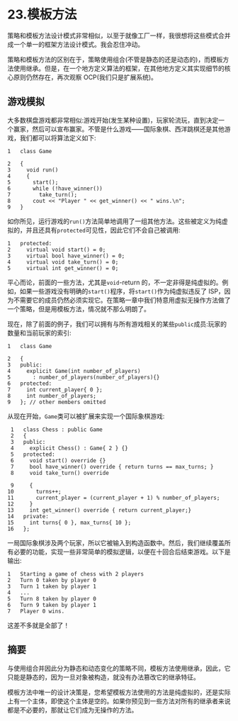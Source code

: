 # 23.模板方法

策略和模板方法设计模式非常相似，以至于就像工厂一样，我很想将这些模式合并成一个单一的框架方法设计模式。我会忍住冲动。

策略和模板方法的区别在于，策略使用组合(不管是静态的还是动态的)，而模板方法使用继承。但是，在一个地方定义算法的框架，在其他地方定义其实现细节的核心原则仍然存在，再次观察 OCP(我们只是扩展系统)。

## 游戏模拟

大多数棋盘游戏都非常相似:游戏开始(发生某种设置)，玩家轮流玩，直到决定一个赢家，然后可以宣布赢家。不管是什么游戏——国际象棋、西洋跳棋还是其他游戏，我们都可以将算法定义如下:

```
1   class Game

2   {
3     void run()
4     {
5       start();
6       while (!have_winner())
7         take_turn();
8       cout << "Player " << get_winner() << " wins.\n";
9   }

```

如你所见，运行游戏的`run()`方法简单地调用了一组其他方法。这些被定义为纯虚拟的，并且还具有`protected`可见性，因此它们不会自己被调用:

```
1   protected:
2     virtual void start() = 0;
3     virtual bool have_winner() = 0;
4     virtual void take_turn() = 0;
5     virtual int get_winner() = 0;

```

平心而论，前面的一些方法，尤其是`void`-return 的，不一定非得是纯虚拟的。例如，如果一些游戏没有明确的`start()`程序，将`start()`作为纯虚拟违反了 ISP，因为不需要它的成员仍然必须实现它。在策略一章中我们特意用虚拟无操作方法做了一个策略，但是用模板方法，情况就不那么明朗了。

现在，除了前面的例子，我们可以拥有与所有游戏相关的某些`public`成员:玩家的数量和当前玩家的索引:

```
1   class Game

2   {
3   public:
4     explicit Game(int number_of_players)
5       : number_of_players(number_of_players){}
6   protected:
7     int current_player{ 0 };
8     int number_of_players;
9   }; // other members omitted

```

从现在开始，`Game`类可以被扩展来实现一个国际象棋游戏:

```
 1   class Chess : public Game
 2   {
 3   public:
 4     explicit Chess() : Game{ 2 } {}
 5   protected:
 6     void start() override {}
 7     bool have_winner() override { return turns == max_turns; }
 8     void take_turn() override

 9     {
10       turns++;
11       current_player = (current_player + 1) % number_of_players;
12     }
13     int get_winner() override { return current_player;}
14   private:
15     int turns{ 0 }, max_turns{ 10 };
16   };

```

一局国际象棋涉及两个玩家，所以它被输入到构造函数中。然后，我们继续覆盖所有必要的功能，实现一些非常简单的模拟逻辑，以便在十回合后结束游戏。以下是输出:

```
1   Starting a game of chess with 2 players
2   Turn 0 taken by player 0
3   Turn 1 taken by player 1
4   ...
5   Turn 8 taken by player 0
6   Turn 9 taken by player 1
7   Player 0 wins.

```

这差不多就是全部了！

## 摘要

与使用组合并因此分为静态和动态变化的策略不同，模板方法使用继承，因此，它只能是静态的，因为一旦对象被构造，就没有办法篡改它的继承特征。

模板方法中唯一的设计决策是，您希望模板方法使用的方法是纯虚拟的，还是实际上有一个主体，即使这个主体是空的。如果你预见到一些方法对所有的继承者来说都是不必要的，那就让它们成为无操作的方法。